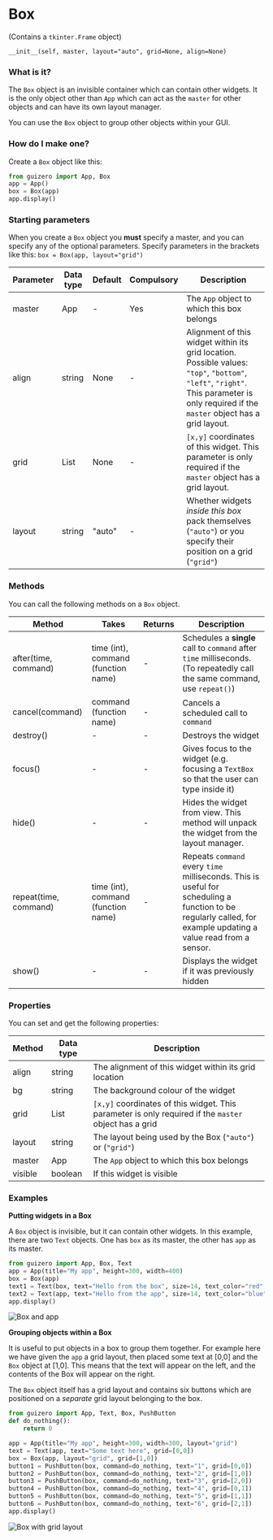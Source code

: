 # Box

(Contains a `tkinter.Frame` object)

`__init__(self, master, layout="auto", grid=None, align=None)`

### What is it?
The `Box` object is an invisible container which can contain other widgets. It is the only object other than `App` which can act as the `master` for other objects and can have its own layout manager.

You can use the `Box` object to group other objects within your GUI.

### How do I make one?

Create a `Box` object like this:

```python
from guizero import App, Box
app = App()
box = Box(app)
app.display()
```

### Starting parameters

When you create a `Box` object you **must** specify a master, and you can specify any of the optional parameters. Specify parameters in the brackets like this: `box = Box(app, layout="grid")`

| Parameter | Data type | Default | Compulsory | Description                         |
| --------- | --------- | ------- | ---------- | -------------------------|
| master    | App    | - | Yes       | The `App` object to which this box belongs
| align   | string     | None     | -         | Alignment of this widget within its grid location. Possible values: `"top"`, `"bottom"`, `"left"`, `"right"`. This parameter is only required if the `master` object has a grid layout.  |
| grid   | List    | None     | -         | `[x,y]` coordinates of this widget. This parameter is only required if the `master` object has a grid layout. |
| layout   | string    | "auto"  | -         | Whether widgets *inside this box* pack themselves (`"auto"`) or you specify their position on a grid (`"grid"`) |


### Methods

You can call the following methods on a `Box` object.

| Method        | Takes     | Returns    | Description                |
| ------------- | --------- | ---------- | -------------------------- |
| after(time, command)   | time (int), command (function name)   | -          | Schedules a **single** call to `command` after `time` milliseconds. (To repeatedly call the same command, use `repeat()`)  |
| cancel(command)   | command (function name) | -          | Cancels a scheduled call to `command`    |
| destroy()   | -  | -          | Destroys the widget    |
| focus()  | -  | -          | Gives focus to the widget (e.g. focusing a `TextBox` so that the user can type inside it)  |
| hide()  | -   | -          | Hides the widget from view. This method will unpack the widget from the layout manager.   |
| repeat(time, command)  | time (int), command (function name)  | -          | Repeats `command` every `time` milliseconds. This is useful for scheduling a function to be regularly called, for example updating a value read from a sensor.   |
| show()  | - | -          | Displays the widget if it was previously hidden |


### Properties

You can set and get the following properties:

| Method        | Data type   | Description                |
| ------------- | ----------- | -------------------------- |
| align         | string      | The alignment of this widget within its grid location |
| bg            | string      | The background colour of the widget  |
| grid          | List        | `[x,y]` coordinates of this widget. This parameter is only required if the `master` object has a grid |
| layout        | string      | The layout being used by the Box (`"auto"`) or (`"grid"`) |
| master        | App         | The `App` object to which this box belongs |
| visible       | boolean     | If this widget is visible |


### Examples

**Putting widgets in a Box**

A `Box` object is invisible, but it can contain other widgets. In this example, there are two `Text` objects. One has `box` as its master, the other has `app` as its master.

```python
from guizero import App, Box, Text
app = App(title="My app", height=300, width=400)
box = Box(app)
text1 = Text(box, text="Hello from the box", size=14, text_color="red", font="Arial")
text2 = Text(app, text="Hello from the app", size=14, text_color="blue", font="Courier New")
app.display()
```

![Box and app](images/box-app.png)

**Grouping objects within a Box**

It is useful to put objects in a box to group them together. For example here we have given the `app` a grid layout, then placed some text at [0,0] and the `Box` object at [1,0]. This means that the text will appear on the left, and the contents of the Box will appear on the right.

The `Box` object itself has a grid layout and contains six buttons which are positioned on a *separate* grid layout belonging to the box.

```python
from guizero import App, Text, Box, PushButton
def do_nothing():
    return 0

app = App(title="My app", height=300, width=300, layout="grid")
text = Text(app, text="Some text here", grid=[0,0])
box = Box(app, layout="grid", grid=[1,0])
button1 = PushButton(box, command=do_nothing, text="1", grid=[0,0])
button2 = PushButton(box, command=do_nothing, text="2", grid=[1,0])
button3 = PushButton(box, command=do_nothing, text="3", grid=[2,0])
button4 = PushButton(box, command=do_nothing, text="4", grid=[0,1])
button5 = PushButton(box, command=do_nothing, text="5", grid=[1,1])
button6 = PushButton(box, command=do_nothing, text="6", grid=[2,1])
app.display()

```
![Box with grid layout](images/box_complicated.png)
